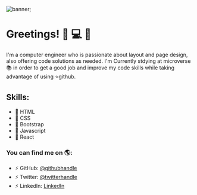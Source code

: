 ![banner](C:\Users\Marco\Desktop\microverse\github-profile\mrigorir\banner.png);

# Greetings! 👋 :computer: :tophat:

I'm a computer engineer who is passionate about layout and page design, also offering code solutions as needed. I'm Currently stdying at microverse :books: in order to get a good job and improve my code skills while taking advantage of using :star:github. 


## Skills:
- :space_invader: HTML
- :dart: CSS
- :space_invader: Bootstrap
- :dart: Javascript
- :space_invader: React


### You can find me on :earth_americas::

- :zap: GitHub: [@githubhandle](https://github.com/mrigorir)
- :zap: Twitter: [@twitterhandle](https://twitter.com/marcoparra311)
- :zap: LinkedIn: [LinkedIn](https://www.linkedin.com/in/marco-parra-leal-a93318101/)

